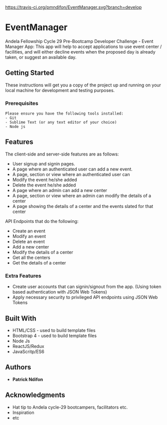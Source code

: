 https://travis-ci.org/pmndifon/EventManager.svg?branch=develop


# EventManager
Andela Fellowship Cycle 29 Pre-Bootcamp Developer Challenge - Event Manager App: This app will help to accept applications to use event center / facilities, and will either decline events when the proposed day is already taken, or suggest an available day.

## Getting Started

These instructions will get you a copy of the project up and running on your local machine for development and testing purposes.

### Prerequisites

```
Please ensure you have the following tools installed:
- Git
- Sublime Text (or any text editor of your choice)
- Node js
```

## Features

The client-side and server-side features are as follows:
- User signup and signin pages.
- A page where an authenticated user can add a new event.
- A page, section or view where an authenticated user can
- Modify the event he/she added
- Delete the event he/she added
- A page where an admin can add a new center
- A page, section or view where an admin can modify the details of a center
- A page showing the details of a center and the events slated for that center

API Endpoints that do the following: 
- Create an event
- Modify an event
 - Delete an event
- Add a new center
- Modify the details of a center
- Get all the centers
- Get the details of a center

### Extra Features
- Create user accounts that can signin/signout from the app. (Using token based authentication with JSON Web Tokens)
- Apply necessary security to privileged API endpoints using JSON Web Tokens

## Built With

* HTML/CSS - used to build template files
* Bootstrap 4 - used to build template files
* Node Js
* ReactJS/Redux
* JavaScritp/ES6

## Authors

* **Patrick Ndifon**

## Acknowledgments

* Hat tip to Andela cycle-29 bootcampers, facilitators etc.
* Inspiration
* etc
